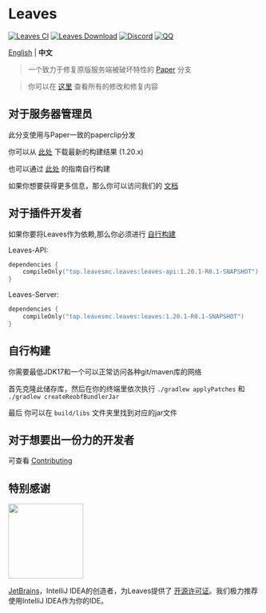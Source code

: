 Leaves
===========

[![Leaves CI](https://github.com/LeavesMC/Leaves/actions/workflows/leaves.yml/badge.svg)](https://github.com/LeavesMC/Leaves/actions/workflows/leaves.yml)
[![Leaves Download](https://img.shields.io/github/downloads/LeavesMC/Leaves/total?color=0&logo=github)](https://github.com/LeavesMC/Leaves/releases/latest)
[![Discord](https://badgen.net/discord/online-members/5hgtU72w33?icon=discord&label=Discord&list=what)](https://discord.gg/5hgtU72w33)
[![QQ](https://img.shields.io/badge/QQ-603461533-blue)](http://qm.qq.com/cgi-bin/qm/qr?_wv=1027&k=YZCUmBIMQIoKIdoSohMN4nVI4SHuwwJC&authKey=0GotlXL9HYCYQk3oPARGPS920kJL8xQ3radhaAGj4A9z6OgSnKQRK5U6ManMrMuK&noverify=0&group_code=603461533)

[English](https://github.com/LeavesMC/Leaves/blob/master/README.md) | **中文**

> 一个致力于修复原版服务端被破坏特性的 [Paper](https://github.com/PaperMC/Paper) 分支

> 你可以在 [这里](https://github.com/LeavesMC/Leaves/blob/master/docs/MODIFICATION_cn.md) 查看所有的修改和修复内容

## 对于服务器管理员
此分支使用与Paper一致的paperclip分发

你可以从 [此处](https://github.com/LeavesMC/Leaves/releases/latest) 下载最新的构建结果 (1.20.x)

也可以通过 [此处](https://github.com/LeavesMC/Leaves/blob/master/README_cn.md#自行构建) 的指南自行构建

如果你想要获得更多信息，那么你可以访问我们的 [文档](https://docs.leavesmc.top/zh/leaves)

## 对于插件开发者
如果你要将Leaves作为依赖,那么你必须进行 [自行构建](https://github.com/LeavesMC/Leaves/blob/master/README_cn.md#自行构建)

Leaves-API:
```kotlin
dependencies {
    compileOnly("top.leavesmc.leaves:leaves-api:1.20.1-R0.1-SNAPSHOT")
}
 ```

Leaves-Server:
```kotlin
dependencies {
    compileOnly("top.leavesmc.leaves:leaves:1.20.1-R0.1-SNAPSHOT")
}
 ```

## 自行构建

你需要最低JDK17和一个可以正常访问各种git/maven库的网络

首先克隆此储存库，然后在你的终端里依次执行 `./gradlew applyPatches` 和 `./gradlew createReobfBundlerJar`

最后 你可以在 `build/libs` 文件夹里找到对应的jar文件

## 对于想要出一份力的开发者

可查看 [Contributing](https://github.com/LeavesMC/Leaves/blob/master/docs/CONTRIBUTING_cn.md)

## 特别感谢

[<img src="https://user-images.githubusercontent.com/21148213/121807008-8ffc6700-cc52-11eb-96a7-2f6f260f8fda.png" alt="" width="150">](https://www.jetbrains.com)

[JetBrains](https://www.jetbrains.com/)，IntelliJ IDEA的创造者，为Leaves提供了 [开源许可证](https://www.jetbrains.com/opensource/)。我们极力推荐使用IntelliJ IDEA作为你的IDE。


